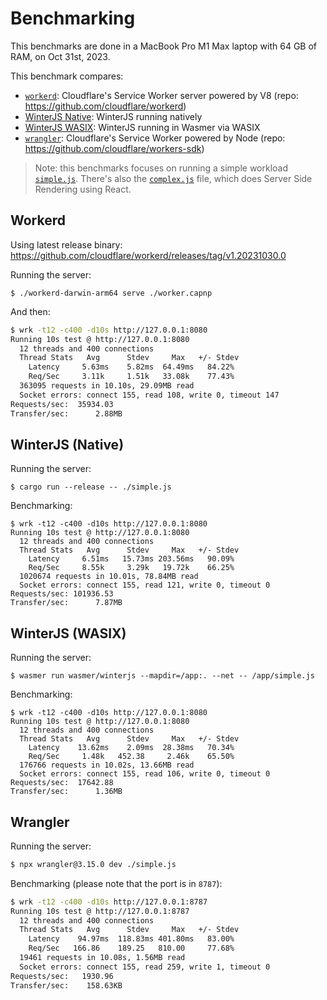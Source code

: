 # Benchmarking

This benchmarks are done in a MacBook Pro M1 Max laptop with 64 GB of RAM, on Oct 31st, 2023.

This benchmark compares:
* [`workerd`](#workerd): Cloudflare's Service Worker server powered by V8 (repo: https://github.com/cloudflare/workerd)
* [WinterJS Native](#winterjs-native): WinterJS running natively
* [WinterJS WASIX](#winterjs-wasix): WinterJS running in Wasmer via WASIX
* [`wrangler`](#wrangler): Cloudflare's Service Worker powered by Node (repo: https://github.com/cloudflare/workers-sdk)


> Note: this benchmarks focuses on running a simple workload [`simple.js`](./simple.js). There's also the [`complex.js`](./complex.js) file, which does Server Side Rendering using React.


## Workerd

Using latest release binary: https://github.com/cloudflare/workerd/releases/tag/v1.20231030.0

Running the server:

```
$ ./workerd-darwin-arm64 serve ./worker.capnp
```

And then:

```bash
$ wrk -t12 -c400 -d10s http://127.0.0.1:8080
Running 10s test @ http://127.0.0.1:8080
  12 threads and 400 connections
  Thread Stats   Avg      Stdev     Max   +/- Stdev
    Latency     5.63ms    5.82ms  64.49ms   84.22%
    Req/Sec     3.11k     1.51k   33.08k    77.43%
  363095 requests in 10.10s, 29.09MB read
  Socket errors: connect 155, read 108, write 0, timeout 147
Requests/sec:  35934.03
Transfer/sec:      2.88MB
```

## WinterJS (Native)

Running the server:

```
$ cargo run --release -- ./simple.js
```

Benchmarking:
```
$ wrk -t12 -c400 -d10s http://127.0.0.1:8080
Running 10s test @ http://127.0.0.1:8080
  12 threads and 400 connections
  Thread Stats   Avg      Stdev     Max   +/- Stdev
    Latency     6.51ms   15.73ms 203.56ms   90.09%
    Req/Sec     8.55k     3.29k   19.72k    66.25%
  1020674 requests in 10.01s, 78.84MB read
  Socket errors: connect 155, read 121, write 0, timeout 0
Requests/sec: 101936.53
Transfer/sec:      7.87MB
```

## WinterJS (WASIX)

Running the server:

```
$ wasmer run wasmer/winterjs --mapdir=/app:. --net -- /app/simple.js
```

Benchmarking:

```
$ wrk -t12 -c400 -d10s http://127.0.0.1:8080
Running 10s test @ http://127.0.0.1:8080
  12 threads and 400 connections
  Thread Stats   Avg      Stdev     Max   +/- Stdev
    Latency    13.62ms    2.09ms  28.38ms   70.34%
    Req/Sec     1.48k   452.38     2.46k    65.50%
  176766 requests in 10.02s, 13.66MB read
  Socket errors: connect 155, read 106, write 0, timeout 0
Requests/sec:  17642.88
Transfer/sec:      1.36MB
```

## Wrangler

Running the server:

```bash
$ npx wrangler@3.15.0 dev ./simple.js
```

Benchmarking (please note that the port is in `8787`):

```bash
$ wrk -t12 -c400 -d10s http://127.0.0.1:8787
Running 10s test @ http://127.0.0.1:8787
  12 threads and 400 connections
  Thread Stats   Avg      Stdev     Max   +/- Stdev
    Latency    94.97ms  118.83ms 401.80ms   83.00%
    Req/Sec   166.86    189.25   810.00     77.68%
  19461 requests in 10.08s, 1.56MB read
  Socket errors: connect 155, read 259, write 1, timeout 0
Requests/sec:   1930.96
Transfer/sec:    158.63KB
```
